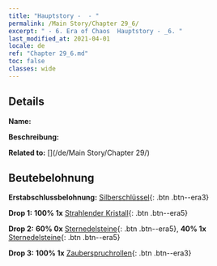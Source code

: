 ```yaml
---
title: "Hauptstory -  - "
permalink: /Main Story/Chapter 29_6/
excerpt: " - 6. Era of Chaos  Hauptstory - _6. "
last_modified_at: 2021-04-01
locale: de
ref: "Chapter 29_6.md"
toc: false
classes: wide
---
```


## Details

 **Name:** 

 **Beschreibung:** 

 **Related to:** [](/de/Main Story/Chapter 29/)

## Beutebelohnung

 **Erstabschlussbelohnung:** [Silberschlüssel](/de/Items/con_693/){: .btn .btn--era3}

 **Drop 1:** **100% 1x** [Strahlender Kristall](/de/Items/mat_101/){: .btn .btn--era5}

 **Drop 2:** **60% 0x** [Sternedelsteine](/de/Items/mat_93/){: .btn .btn--era5}, **40% 1x** [Sternedelsteine](/de/Items/mat_93/){: .btn .btn--era5}

 **Drop 3:** **100% 1x** [Zauberspruchrollen](/de/Items/con_694/){: .btn .btn--era3}

